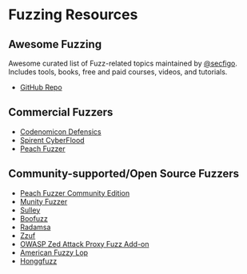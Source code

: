 # Fuzzing Resources

## Awesome Fuzzing

Awesome curated list of Fuzz-related topics maintained by 
[@secfigo](https://twitter.com/secfigo).  Includes tools, books, free and paid
courses, videos, and tutorials.

* [GitHub Repo](https://github.com/secfigo/Awesome-Fuzzing)

## Commercial Fuzzers

* [Codenomicon Defensics](http://www.codenomicon.com)
* [Spirent CyberFlood](https://www.spirent.com/Products/CyberFlood)
* [Peach Fuzzer](https://www.peach.tech/)

## Community-supported/Open Source Fuzzers

* [Peach Fuzzer Community Edition](http://www.peach.tech/resources/peachcommunity/)
* [Munity Fuzzer](https://github.com/Cisco-Talos/mutiny-fuzzer)
* [Sulley](https://github.com/OpenRCE/sulley)
* [Boofuzz](https://github.com/jtpereyda/boofuzz)
* [Radamsa](https://github.com/aoh/radamsa)
* [Zzuf](http://caca.zoy.org/wiki/zzuf)
* [OWASP Zed Attack Proxy Fuzz Add-on](https://github.com/zaproxy/zap-core-help/wiki/HelpAddonsFuzzConcepts)
* [American Fuzzy Lop](http://lcamtuf.coredump.cx/afl/)
* [Honggfuzz](http://honggfuzz.com/)

